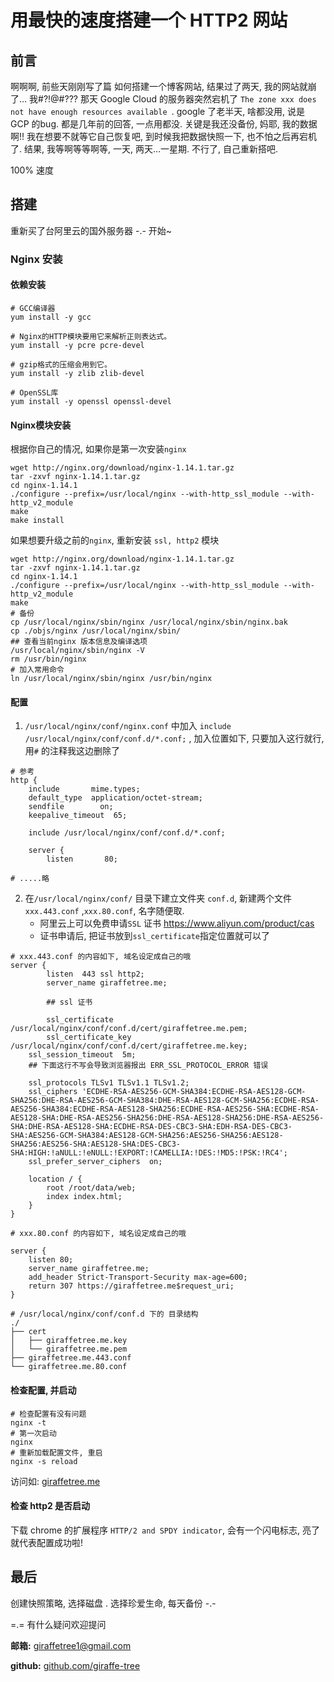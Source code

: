 # 用最快的速度搭建一个 HTTP2 网站

## 前言

啊啊啊, 前些天刚刚写了篇 如何搭建一个博客网站, 结果过了两天, 我的网站就崩了… 我#?!@#??? 那天 Google Cloud 的服务器突然宕机了 `The zone xxx does not have enough resources available `. google 了老半天, 啥都没用, 说是 GCP 的bug. 都是几年前的回答, 一点用都没. 关键是我还没备份, 妈耶, 我的数据啊!! 我在想要不就等它自己恢复吧, 到时候我把数据快照一下, 也不怕之后再宕机了. 结果, 我等啊等等啊等, 一天, 两天…一星期. 不行了, 自己重新搭吧.

100% 速度

## 搭建

重新买了台阿里云的国外服务器 -.- 开始~

### Nginx 安装

#### 依赖安装

```shell
# GCC编译器 
yum install -y gcc

# Nginx的HTTP模块要用它来解析正则表达式。
yum install -y pcre pcre-devel 

# gzip格式的压缩会用到它。
yum install -y zlib zlib-devel

# OpenSSL库
yum install -y openssl openssl-devel
```

#### Nginx模块安装

根据你自己的情况, 如果你是第一次安装`nginx`

```shell
wget http://nginx.org/download/nginx-1.14.1.tar.gz
tar -zxvf nginx-1.14.1.tar.gz
cd nginx-1.14.1
./configure --prefix=/usr/local/nginx --with-http_ssl_module --with-http_v2_module
make
make install
```

如果想要升级之前的`nginx`, 重新安装 `ssl, http2` 模块

```shell
wget http://nginx.org/download/nginx-1.14.1.tar.gz
tar -zxvf nginx-1.14.1.tar.gz
cd nginx-1.14.1
./configure --prefix=/usr/local/nginx --with-http_ssl_module --with-http_v2_module
make
# 备份
cp /usr/local/nginx/sbin/nginx /usr/local/nginx/sbin/nginx.bak
cp ./objs/nginx /usr/local/nginx/sbin/
## 查看当前nginx 版本信息及编译选项
/usr/local/nginx/sbin/nginx -V
rm /usr/bin/nginx
# 加入常用命令
ln /usr/local/nginx/sbin/nginx /usr/bin/nginx
```

#### 配置

1. `/usr/local/nginx/conf/nginx.conf` 中加入 `include /usr/local/nginx/conf/conf.d/*.conf;` , 加入位置如下, 只要加入这行就行, 用`#` 的注释我这边删除了

```nginx
# 参考
http {
    include       mime.types;
    default_type  application/octet-stream;
    sendfile        on;
    keepalive_timeout  65;

    include /usr/local/nginx/conf/conf.d/*.conf;
    
    server {
        listen       80;

# .....略
```

2. 在`/usr/local/nginx/conf/` 目录下建立文件夹 `conf.d`, 新建两个文件 `xxx.443.conf` ,`xxx.80.conf`, 名字随便取.
   - 阿里云上可以免费申请`SSL` 证书 https://www.aliyun.com/product/cas
   - 证书申请后, 把证书放到`ssl_certificate`指定位置就可以了

```nginx
# xxx.443.conf 的内容如下, 域名设定成自己的哦
server {
        listen  443 ssl http2;
        server_name giraffetree.me;
        
    	## ssl 证书
  
        ssl_certificate      /usr/local/nginx/conf/conf.d/cert/giraffetree.me.pem;
        ssl_certificate_key  /usr/local/nginx/conf/conf.d/cert/giraffetree.me.key;
    ssl_session_timeout  5m;
    ## 下面这行不写会导致浏览器报出 ERR_SSL_PROTOCOL_ERROR 错误
  
	ssl_protocols TLSv1 TLSv1.1 TLSv1.2;
	ssl_ciphers 'ECDHE-RSA-AES256-GCM-SHA384:ECDHE-RSA-AES128-GCM-SHA256:DHE-RSA-AES256-GCM-SHA384:DHE-RSA-AES128-GCM-SHA256:ECDHE-RSA-AES256-SHA384:ECDHE-RSA-AES128-SHA256:ECDHE-RSA-AES256-SHA:ECDHE-RSA-AES128-SHA:DHE-RSA-AES256-SHA256:DHE-RSA-AES128-SHA256:DHE-RSA-AES256-SHA:DHE-RSA-AES128-SHA:ECDHE-RSA-DES-CBC3-SHA:EDH-RSA-DES-CBC3-SHA:AES256-GCM-SHA384:AES128-GCM-SHA256:AES256-SHA256:AES128-SHA256:AES256-SHA:AES128-SHA:DES-CBC3-SHA:HIGH:!aNULL:!eNULL:!EXPORT:!CAMELLIA:!DES:!MD5:!PSK:!RC4';
	ssl_prefer_server_ciphers  on;	

	location / {
	    root /root/data/web;
	    index index.html;
	}
}
```

```nginx
# xxx.80.conf 的内容如下, 域名设定成自己的哦

server {
	listen 80;
	server_name giraffetree.me;
	add_header Strict-Transport-Security max-age=600;
	return 307 https://giraffetree.me$request_uri;
}
```

```shell
# /usr/local/nginx/conf/conf.d 下的 目录结构
./
├── cert
│   ├── giraffetree.me.key
│   └── giraffetree.me.pem
├── giraffetree.me.443.conf
└── giraffetree.me.80.conf

```

#### 检查配置, 并启动

```shell
# 检查配置有没有问题
nginx -t
# 第一次启动
nginx
# 重新加载配置文件, 重启
nginx -s reload
```

访问如: [giraffetree.me](https://giraffetree.me)

#### 检查 http2 是否启动

下载 chrome 的扩展程序 `HTTP/2 and SPDY indicator`, 会有一个闪电标志, 亮了就代表配置成功啦! 

## 最后

创建快照策略, 选择磁盘 .  选择珍爱生命, 每天备份  -.-



 =.= 有什么疑问欢迎提问

**邮箱:** giraffetree1@gmail.com

**github:** [github.com/giraffe-tree](https://github.com/giraffe-tree)

